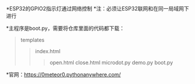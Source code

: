 *ESP32的GPIO2指示灯通过网络控制
*注：必须让ESP32联网和在同一局域网下进行


*主程序是boot.py，需要将仓库里面的代码都下载：

>templates
>>index.html
>>>open.html
>>>close.html
>microdot.py
>demo.py
>boot.py


*官网：https://0meteor0.pythonanywhere.com/
